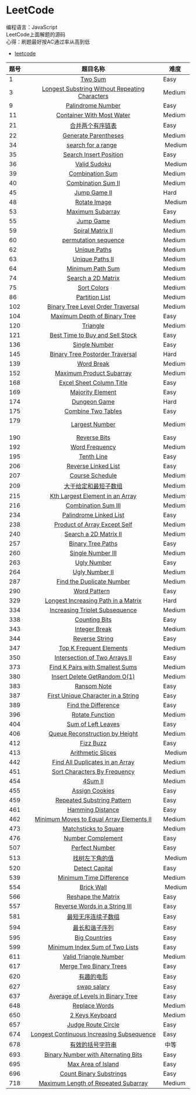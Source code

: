 # LeetCode<br>
编程语言：JavaScript<br>
LeetCode上面解题的源码<br>
心得：刷题最好按AC通过率从高到低
* [leetcode](https://leetcode.com/tokenyangforever/)

题号  | 题目名称 | 难度
:--- | :------:| ---
1    | [Two Sum](https://leetcode.com/problems/two-sum/tabs/description)     | Easy
3    | [Longest Substring Without Repeating Characters](https://leetcode.com/problems/longest-substring-without-repeating-characters/tabs/description)     | Medium
9    | [Palindrome Number](https://leetcode.com/problems/palindrome-number/tabs/description)     | Easy
11   | [Container With Most Water](https://leetcode.com/problems/container-with-most-water/description/)  |  Medium
21   | [合并两个有序链表](https://leetcode-cn.com/problems/merge-two-sorted-lists/description/)  |   Easy
22   | [Generate Parentheses](https://leetcode.com/problems/generate-parentheses/description/)  |  Medium
34   | [search for a range](https://leetcode-cn.com/problems/search-for-a-range/description/)   |  Medium
35   | [Search Insert Position](https://leetcode.com/problems/search-insert-position/description/)  |  Easy
36   | [Valid Sudoku](https://leetcode.com/problems/valid-sudoku/description/)  |  Medium
39   | [Combination Sum](https://leetcode.com/problems/combination-sum/description/)  |  Medium
40   | [Combination Sum II](https://leetcode-cn.com/problems/combination-sum-ii/description/)  |  Medium
45   | [Jump Game II](https://leetcode.com/problems/jump-game-ii/description/)  |  Hard
48   | [Rotate Image](https://leetcode.com/problems/rotate-image/description/)  |  Medium
53   | [Maximum Subarray](https://leetcode.com/problems/maximum-subarray/description/)  |  Easy
55   | [Jump Game](https://leetcode.com/problems/jump-game/description/)  |  Medium
59   | [Spiral Matrix II](https://leetcode.com/problems/spiral-matrix-ii/description/)  |  Medium
60   | [permutation sequence](https://leetcode-cn.com/problems/permutation-sequence/description/)  |  Medium
62   | [Unique Paths](https://leetcode.com/problems/unique-paths/description/)  |   Medium
63   | [Unique Paths II](https://leetcode.com/problems/unique-paths-ii/description/)  |  Medium
64   | [Minimum Path Sum](https://leetcode.com/problems/minimum-path-sum/description/)  |  Medium
74   | [Search a 2D Matrix](https://leetcode.com/problems/search-a-2d-matrix/description/)  |  Medium
75   | [Sort Colors](https://leetcode.com/problems/sort-colors/description/)  |  Medium
86   | [Partition List](https://leetcode.com/problems/partition-list/description/)  | Medium
102  | [Binary Tree Level Order Traversal](https://leetcode.com/problems/binary-tree-level-order-traversal/description/) |  Medium
104  | [Maximum Depth of Binary Tree](https://leetcode.com/problems/maximum-depth-of-binary-tree/description/)  |  Easy
120  | [Triangle](https://leetcode.com/problems/triangle/description/)  |  Medium
121  | [Best Time to Buy and Sell Stock](https://leetcode.com/problems/best-time-to-buy-and-sell-stock/description/)  |  Easy
136  | [Single Number](https://leetcode.com/problems/single-number/description/)  |  Easy
145  | [Binary Tree Postorder Traversal](https://leetcode.com/problems/binary-tree-postorder-traversal/description/)  |  Hard
139  | [Word Break](https://leetcode.com/problems/word-break/description/)  |  Medium
152  | [Maximum Product Subarray](https://leetcode.com/problems/maximum-product-subarray/description/)  |  Medium
168  | [Excel Sheet Column Title](https://leetcode.com/problems/excel-sheet-column-title/description/)  |  Easy
169  | [Majority Element](https://leetcode.com/problems/majority-element/description/)  |  Easy
174  | [Dungeon Game](https://leetcode.com/problems/dungeon-game/description/)  |  Hard
175  | [Combine Two Tables](https://leetcode-cn.com/problems/combine-two-tables/description/)  |  Easy
179  | [Largest Number](https://leetcode.com/problems/largest-number/description/)  | Medium
190  | [Reverse Bits](https://leetcode.com/problems/reverse-bits/description/)    | Easy
192  | [Word Frequency](https://leetcode.com/problems/word-frequency/description/)  |  Medium
195  | [Tenth Line](https://leetcode.com/problems/tenth-line/description/)  |  Easy
206  | [Reverse Linked List](https://leetcode.com/problems/reverse-linked-list/description/)  | Easy
207  | [Course Schedule](https://leetcode.com/problems/course-schedule/description/)  |  Medium
209  | [大于给定和最短子数组](https://leetcode-cn.com/problems/minimum-size-subarray-sum/description/)  |  Medium
215  | [Kth Largest Element in an Array](https://leetcode.com/problems/kth-largest-element-in-an-array/description/)  |  Medium
216  | [Combination Sum III](https://leetcode.com/problems/combination-sum-iii/description/)  |  Medium
234  | [Palindrome Linked List](https://leetcode.com/problems/palindrome-linked-list/description/)  |  Easy
238  | [Product of Array Except Self](https://leetcode.com/problems/product-of-array-except-self/description/)  |  Medium
240  | [Search a 2D Matrix II](https://leetcode.com/problems/search-a-2d-matrix-ii/description/)  |  Medium
257  | [Binary Tree Paths](https://leetcode.com/problems/binary-tree-paths/description/)  |  Easy
260  | [Single Number III](https://leetcode.com/problems/single-number-iii/description/)  |  Medium
263  | [Ugly Number](https://leetcode.com/problems/ugly-number/description/)  |  Easy
264  | [Ugly Number II](https://leetcode.com/problems/ugly-number-ii/description/)  |  Medium
287  | [Find the Duplicate Number](https://leetcode.com/problems/find-the-duplicate-number/description/)  |  Medium
290  | [Word Pattern](https://leetcode.com/problems/word-pattern/description/)    | Easy
329  | [Longest Increasing Path in a Matrix](https://leetcode.com/problems/longest-increasing-path-in-a-matrix/description/)  |   Hard
334  | [Increasing Triplet Subsequence](https://leetcode.com/problems/increasing-triplet-subsequence/description/)  |  Medium
338  | [Counting Bits](https://leetcode.com/problems/counting-bits/description/)  |  Easy
343  | [Integer Break](https://leetcode.com/problems/integer-break/description/)  |  Medium
344  | [Reverse String](https://leetcode.com/problems/reverse-string/tabs/description) | Easy
347  | [Top K Frequent Elements](https://leetcode.com/problems/top-k-frequent-elements/description/)  |  Medium
350  | [Intersection of Two Arrays II](https://leetcode.com/problems/intersection-of-two-arrays-ii/description/)  |  Easy
373  | [Find K Pairs with Smallest Sums](https://leetcode.com/problems/find-k-pairs-with-smallest-sums/description/) | Medium
380  | [Insert Delete GetRandom O(1)](https://leetcode.com/problems/insert-delete-getrandom-o1/tabs/submissions/1/)  | Medium
383  | [Ransom Note](https://leetcode.com/problems/ransom-note/description/)  |  Easy
387  | [First Unique Character in a String](https://leetcode.com/problems/first-unique-character-in-a-string/description/)  |  Easy
389  | [Find the Difference](https://leetcode.com/problems/find-the-difference/description/)  |  Easy
396  | [Rotate Function](https://leetcode.com/problems/rotate-function/description/)  |  Medium
404  | [Sum of Left Leaves](https://leetcode.com/problems/sum-of-left-leaves/description/)  |  Easy
406  | [Queue Reconstruction by Height](https://leetcode.com/problems/queue-reconstruction-by-height/description/)  |  Medium
412  | [Fizz Buzz](https://leetcode-cn.com/problems/fizz-buzz/description/)  |  Easy
413  | [Arithmetic Slices](https://leetcode.com/problems/arithmetic-slices/description/)  |  Medium
442  | [Find All Duplicates in an Array](https://leetcode.com/problems/find-all-duplicates-in-an-array/tabs/description) | Medium
451  | [Sort Characters By Frequency](https://leetcode.com/problems/sort-characters-by-frequency/description/)  |  Medium
454  | [4Sum II](https://leetcode.com/problems/4sum-ii/description/)  |  Medium
455  | [Assign Cookies](https://leetcode.com/problems/assign-cookies/description/)  |  Easy
459  | [Repeated Substring Pattern](https://leetcode.com/problems/repeated-substring-pattern/description/)  |  Easy
461  | [Hamming Distance](https://leetcode.com/problems/hamming-distance/description/)  |  Easy
462  | [Minimum Moves to Equal Array Elements II](https://leetcode.com/problems/minimum-moves-to-equal-array-elements-ii/description/)  |  Medium
473  | [Matchsticks to Square](https://leetcode.com/problems/matchsticks-to-square/description/)  | Medium
476  | [Number Complement](https://leetcode.com/problems/number-complement/description/)  |  Easy
507  | [Perfect Number](https://leetcode.com/problems/perfect-number/tabs/description) | Easy
513  | [找树左下角的值](https://leetcode-cn.com/problems/find-bottom-left-tree-value/description/)  |  Medium
520  | [Detect Capital](https://leetcode.com/problems/detect-capital/description/)  |  Easy
539  | [Minimum Time Difference](https://leetcode.com/problems/minimum-time-difference/description/)  |  Medium
554  | [Brick Wall](https://leetcode.com/problems/brick-wall/description/)  |  Medium
566  | [Reshape the Matrix](https://leetcode.com/problems/reshape-the-matrix/description/)  |  Easy
557  | [Reverse Words in a String III](https://leetcode.com/problems/reverse-words-in-a-string-iii/description/)  |  Easy
581  | [最短无序连续子数组](https://leetcode-cn.com/problems/shortest-unsorted-continuous-subarray/description/)  |  Easy
594  | [最长和谐子序列](https://leetcode-cn.com/problems/longest-harmonious-subsequence/description/)  |  Easy
595  | [Big Countries](https://leetcode.com/problems/big-countries/description/)  |  Easy
599  | [Minimum Index Sum of Two Lists](https://leetcode.com/problems/minimum-index-sum-of-two-lists/description/) | Easy
611  | [Valid Triangle Number](https://leetcode.com/problems/valid-triangle-number/description/)  |  Medium
617  | [Merge Two Binary Trees](https://leetcode.com/problems/merge-two-binary-trees/description/) | Easy
620  | [有趣的电影](https://leetcode-cn.com/problems/not-boring-movies/description/)  |  Easy
627  | [swap salary](https://leetcode-cn.com/problems/swap-salary/description/)  |  Easy
637  | [Average of Levels in Binary Tree](https://leetcode-cn.com/problems/average-of-levels-in-binary-tree/description/)  |  Easy
648  | [Replace Words](https://leetcode.com/problems/replace-words/description/)  |  Medium
650  | [2 Keys Keyboard](https://leetcode.com/problems/2-keys-keyboard/description/)  |  Medium
657  | [Judge Route Circle](https://leetcode.com/problems/judge-route-circle/description/) |  Easy
674  | [Longest Continuous Increasing Subsequence](https://leetcode.com/problems/longest-continuous-increasing-subsequence/description/)  |  Easy
678  | [有效的括号字符串](https://leetcode-cn.com/problems/valid-parenthesis-string/description/)  |  中等
693  | [Binary Number with Alternating Bits](https://leetcode.com/problems/binary-number-with-alternating-bits/description/)  |  Easy
695  | [Max Area of Island](https://leetcode.com/problems/max-area-of-island/description/)  |  Easy
696  | [Count Binary Substrings](https://leetcode.com/problems/count-binary-substrings/description/)  |  Easy
718  | [Maximum Length of Repeated Subarray](https://leetcode.com/problems/maximum-length-of-repeated-subarray/description/) |  Medium
